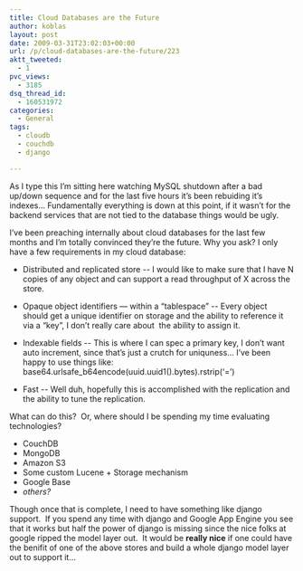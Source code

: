 ```yaml
---
title: Cloud Databases are the Future
author: koblas
layout: post
date: 2009-03-31T23:02:03+00:00
url: /p/cloud-databases-are-the-future/223
aktt_tweeted:
  - 1
pvc_views:
  - 3185
dsq_thread_id:
  - 160531972
categories:
  - General
tags:
  - cloudb
  - couchdb
  - django

---
```

As I type this I&#8217;m sitting here watching MySQL shutdown after a bad up/down sequence and for the last five hours it&#8217;s been rebuiding it&#8217;s indexes&#8230; Fundamentally everything is down at this point, if it wasn&#8217;t for the backend services that are not tied to the database things would be ugly.

I&#8217;ve been preaching internally about cloud databases for the last few months and I&#8217;m totally convinced they&#8217;re the future. Why you ask? I only have a few requirements in my cloud database:

* Distributed and replicated store --
  I would like to make sure that I have N copies of any object and can support a read throughput of X across the store.

* Opaque object identifiers &#8212; within a &#8220;tablespace&#8221; --
  Every object should get a unique identifier on storage and the ability to reference it via a &#8220;key&#8221;, I don&#8217;t really care about  the ability to assign it.

* Indexable fields --
  This is where I can spec a primary key, I don&#8217;t want auto increment, since that&#8217;s just a crutch for uniquness&#8230; I&#8217;ve been happy to use things like:     base64.urlsafe_b64encode(uuid.uuid1().bytes).rstrip(&#8216;=&#8217;)

* Fast --
  Well duh, hopefully this is accomplished with the replication and the ability to tune the replication.

What can do this?  Or, where should I be spending my time evaluating technologies?

* CouchDB
* MongoDB
* Amazon S3
* Some custom Lucene + Storage mechanism
* Google Base
* _others?_

Though once that is complete, I need to have something like django support.  If you spend any time with django and Google App Engine you see that it works but half the power of django is missing since the nice folks at google ripped the model layer out.  It would be **really nice** if one could have the benifit of one of the above stores and build a whole django model layer out to support it&#8230;
